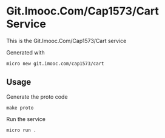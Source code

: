 # Git.Imooc.Com/Cap1573/Cart Service

This is the Git.Imooc.Com/Cap1573/Cart service

Generated with

```
micro new git.imooc.com/cap1573/cart
```

## Usage

Generate the proto code

```
make proto
```

Run the service

```
micro run .
```